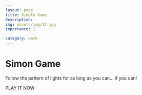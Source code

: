 ```yaml
---
layout: page
title: Simple Game
description: 
img: assets/img/12.jpg
importance: 1

category: work
---
```


# Simon Game
Follow the pattern of lights for as long as you can... if you can!

PLAY IT NOW[](https://awwais.me/Game.github.io/)
